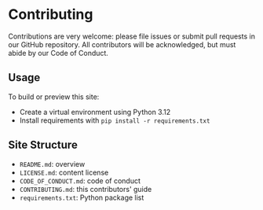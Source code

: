 # Contributing

Contributions are very welcome:
please file issues or submit pull requests in our GitHub repository.
All contributors will be acknowledged,
but must abide by our Code of Conduct.

## Usage

To build or preview this site:
-   Create a virtual environment using Python 3.12
-   Install requirements with `pip install -r requirements.txt`

## Site Structure

-   `README.md`: overview
-   `LICENSE.md`: content license
-   `CODE_OF_CONDUCT.md`: code of conduct
-   `CONTRIBUTING.md`: this contributors' guide
-   `requirements.txt`: Python package list
